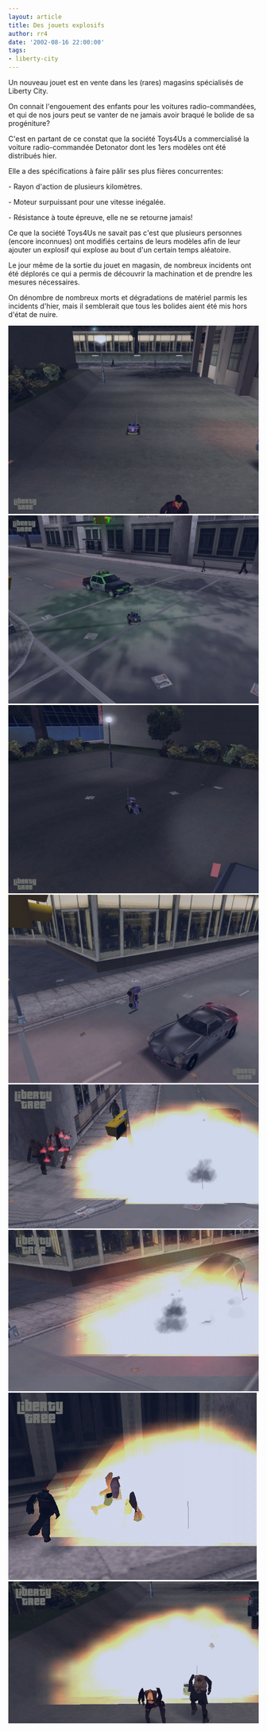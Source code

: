 ```yaml
---
layout: article
title: Des jouets explosifs
author: rr4
date: '2002-08-16 22:00:00'
tags:
- liberty-city
---
```


Un nouveau jouet est en vente dans les (rares) magasins spécialisés de Liberty City.

On connait l'engouement des enfants pour les voitures radio-commandées, et qui de nos jours peut se vanter de ne jamais avoir braqué le bolide de sa progéniture?

C'est en partant de ce constat que la société Toys4Us a commercialisé la voiture radio-commandée Detonator dont les 1ers modèles ont été distribués hier.

Elle a des spécifications à faire pâlir ses plus fières concurrentes:

-&nbsp;Rayon d'action de plusieurs kilomètres.

-&nbsp;Moteur surpuissant pour une vitesse inégalée.

-&nbsp;Résistance à toute épreuve, elle ne se retourne jamais!

Ce que la société Toys4Us ne savait pas c'est que plusieurs personnes (encore inconnues) ont modifiés certains de leurs modèles afin de leur ajouter un explosif qui explose au bout d'un certain temps aléatoire.

Le jour même de la sortie du jouet en magasin, de nombreux incidents ont été déplorés ce qui a permis de découvrir la machination et de prendre les mesures nécessaires.

On dénombre de nombreux morts et dégradations de matériel parmis les incidents d'hier, mais il semblerait que tous les bolides aient été mis hors d'état de nuire.

![](/content/images/v1/user0/rc1.jpg)
![](/content/images/v1/user0/rc2.jpg)
![](/content/images/v1/user0/rc3.jpg)
![](/content/images/v1/user0/rc4.jpg)
![](/content/images/v1/user0/rc5.jpg)
![](/content/images/v1/user0/rc6.jpg)
![](/content/images/v1/user0/rc7.jpg)
![](/content/images/v1/user0/rc8.jpg)

<!--kg-card-end: markdown-->
